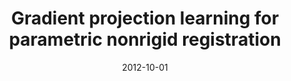 ---
title: "Gradient projection learning for parametric nonrigid registration"
collection: publications-conference
permalink: 
excerpt: 'Learning-based gradient projection method for optimisation of free-form deformation registration methods'
date: 2012-10-01
venue: 'International Workshop on Machine Learning in Medical Imaging'
paperurl: https://link.springer.com/chapter/10.1007/978-3-642-35428-1_28
citation: '<b>Pszczolkowski, S.</b>, Pizarro, L., O’Regan, D.P. and Rueckert, D., 2012, October. &quot;Gradient projection learning for parametric nonrigid registration&quot; <i>In International Workshop on Machine Learning in Medical Imaging</i> (pp. 226-233). Springer, Berlin, Heidelberg'
---